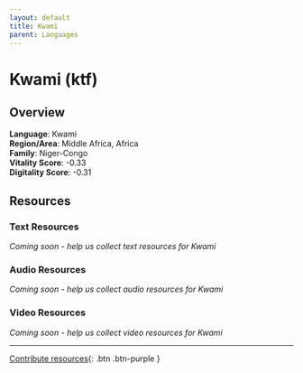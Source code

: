 ```yaml
---
layout: default
title: Kwami
parent: Languages
---
```


# Kwami (ktf)

## Overview

**Language**: Kwami  
**Region/Area**: Middle Africa, Africa  
**Family**: Niger-Congo  
**Vitality Score**: -0.33  
**Digitality Score**: -0.31  

## Resources

### Text Resources
*Coming soon - help us collect text resources for Kwami*

### Audio Resources
*Coming soon - help us collect audio resources for Kwami*

### Video Resources
*Coming soon - help us collect video resources for Kwami*

---

[Contribute resources](https://fairtrain.github.io/){: .btn .btn-purple }
